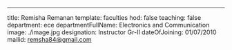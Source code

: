 ---
title: Remisha Remanan
template: faculties
hod: false
teaching: false
department: ece
departmentFullName: Electronics and Communication
image: ./image.jpg
designation: Instructor Gr-II
dateOfJoining: 01/07/2010
mailid: remsha84@gmail.com
